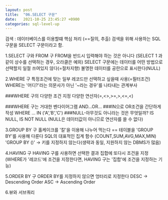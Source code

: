 ```yaml
---
layout: post
title:  "06.SELECT 구문"
date:   2021-10-25 23:45:27 +0900
categories: sql-level-up 
---
```

검색 : 데이터베이스를 이용할떄 핵심 처리 (==질의, 추출)
검색을 위해 사용하는 SQL구문을 SELECT 구문이라고 함.

1.SELECT 구와 FROM 구
    FROM을 반드시 입력해야 하는 것은 아니다 (SELECT 1 과 같이 상수를 선택하는 경우, 오라클은 예외)
    SELECT 구문에는 데이터를 어떤 방법으로 선택할지 일절 쓰여있지 않다(=절차지향)
    불명한 데이터를 공란으로 표시한다(NULL)
    
2.WHERE 구
    특정조건에 맞는 일부 레코드만 선택하고 싶을때 사용(=필터조건)
    WHERE는 '어디?'라는 의문사가 아닌 '~라는 경우'를 나타내는 관계부사
    
###WHERE 구의 다양한 조건 지정
다양한 연산자(=,<>,>=,>,<=,<)

###WHERE 구는 거대한 벤다이어그램
AND...OR...
###IN으로 OR조건을 간단하게 작성
WHERE ... IN ('A','B','C')
###NULL-아무것도 아니라는 것은 무엇일까?
IS NULL, IS NOT NULL (NULL은 데이터값이 아니므로 연산자를 쓸 수 없다)

3.GROUP BY 구
홀케이크를 '칼'을 이용해 나누어 먹는다 == 테이블을 'GROUP BY'를 사용해 다룬다
SQL의 대표적인 집계 함수 (COUNT,SUM,AVG,MAX,MIN)
'GROUP BY ()' -> 키를 지정하지 않는다(생략과 동일, 지원하지 않는 DBMS가 많음)

4.HAVING 구
HAVING 구를 사용하면 선택한 결과 집합에 또다시 조건을 지정
(WHERE가 '레코드'에 조건을 지정한다면, HAVING 구는 '집합'에 조건을 지정하는 기능)

5.ORDER BY 구
ORDER BY를 지정하지 않으면 엉터리로 지정한다
DESC -> Descending Order
ASC -> Ascending Order

6.뷰와 서브쿼리
